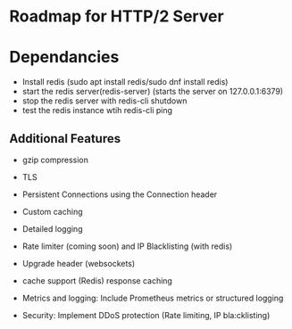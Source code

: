 # Roadmap for HTTP/2 Server
# Dependancies
- Install redis (sudo apt install redis/sudo dnf install redis)
- start the redis server(redis-server) (starts the server on 127.0.0.1:6379)
- stop the redis server with redis-cli shutdown
- test the redis instance wtih redis-cli ping


## Additional Features
- gzip compression
- TLS
- Persistent Connections using the Connection header
- Custom caching
- Detailed logging

- Rate limiter (coming soon) and IP Blacklisting (with redis)
- Upgrade header (websockets)
- cache support (Redis) response caching
- Metrics and logging: Include Prometheus metrics or structured logging
- Security: Implement DDoS protection (Rate limiting, IP bla:cklisting)
